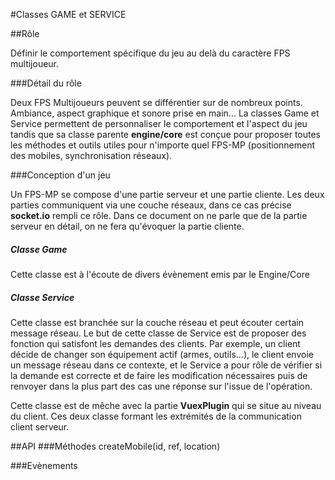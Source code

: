 #Classes GAME et SERVICE


##Rôle

Définir le comportement spécifique du jeu au delà du caractère FPS multijoueur.

###Détail du rôle

Deux FPS Multijoueurs peuvent se différentier sur de nombreux points. Ambiance, aspect graphique 
et sonore prise en main... La classes Game et Service permettent de personnaliser le comportement 
et l'aspect du jeu tandis que sa classe parente __engine/core__ est conçue pour proposer toutes 
les méthodes et outils utiles pour n'importe quel FPS-MP (positionnement des mobiles, synchronisation réseaux).

###Conception d'un jeu

Un FPS-MP se compose d'une partie serveur et une partie cliente. Les deux parties communiquent
via une couche réseaux, dans ce cas précise __socket.io__ rempli ce rôle. Dans ce document on ne parle que
de la partie serveur en détail, on ne fera qu'évoquer la partie cliente.

##### Classe Game
Cette classe est à l'écoute de divers évènement emis par le Engine/Core
##### Classe Service
Cette classe est branchée sur la couche réseau et peut écouter certain message réseau.
Le but de cette classe de Service est de proposer des fonction qui satisfont les demandes
des clients. Par exemple, un client décide de changer son équipement actif (armes, outils...),
le client envoie un message réseau dans ce contexte, et le Service a pour rôle de vérifier
si la demande est correcte et de faire les modification nécessaires puis de renvoyer dans
la plus part des cas une réponse sur l'issue de l'opération.

Cette classe est de mêche avec la partie __VuexPlugin__ qui se situe au niveau du client.
Ces deux classe formant les extrémités de la communication client serveur.

   

##API
###Méthodes
createMobile(id, ref, location)

###Evènements
